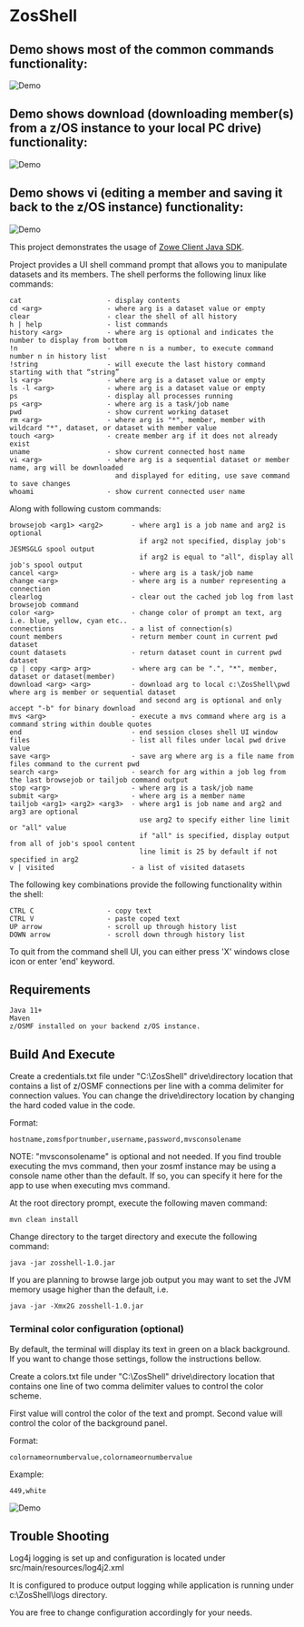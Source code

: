 # ZosShell

## Demo shows most of the common commands functionality:

![Demo](https://github.com/frankgiordano/ZosShell/blob/master/demos/main-demo.gif)

## Demo shows download (downloading member(s) from a z/OS instance to your local PC drive) functionality:

![Demo](https://github.com/frankgiordano/ZosShell/blob/master/demos/download-demo.gif)

## Demo shows vi (editing a member and saving it back to the z/OS instance) functionality:

![Demo](https://github.com/frankgiordano/ZosShell/blob/master/demos/save-demo.gif)
  
This project demonstrates the usage of [Zowe Client Java SDK](https://github.com/zowe/zowe-client-java-sdk).
  
Project provides a UI shell command prompt that allows you to manipulate datasets and its members. The shell performs the following linux like commands:  
  
    cat                     - display contents
    cd <arg>                - where arg is a dataset value or empty
    clear                   - clear the shell of all history
    h | help                - list commands
    history <arg>           - where arg is optional and indicates the number to display from bottom   
    !n                      - where n is a number, to execute command number n in history list   
    !string                 - will execute the last history command starting with that “string”
    ls <arg>                - where arg is a dataset value or empty 
    ls -l <arg>             - where arg is a dataset value or empty 
    ps                      - display all processes running
    ps <arg>                - where arg is a task/job name   
    pwd                     - show current working dataset
    rm <arg>                - where arg is "*", member, member with wildcard "*", dataset, or dataset with member value
    touch <arg>             - create member arg if it does not already exist
    uname                   - show current connected host name
    vi <arg>                - where arg is a sequential dataset or member name, arg will be downloaded 
                              and displayed for editing, use save command to save changes  
    whoami                  - show current connected user name
  
Along with following custom commands:  

    browsejob <arg1> <arg2>       - where arg1 is a job name and arg2 is optional
                                    if arg2 not specified, display job's JESMSGLG spool output
                                    if arg2 is equal to "all", display all job's spool output
    cancel <arg>                  - where arg is a task/job name  
    change <arg>                  - where arg is a number representing a connection
    clearlog                      - clear out the cached job log from last browsejob command 
    color <arg>                   - change color of prompt an text, arg i.e. blue, yellow, cyan etc..
    connections                   - a list of connection(s)   
    count members                 - return member count in current pwd dataset
    count datasets                - return dataset count in current pwd dataset
    cp | copy <arg> arg>          - where arg can be ".", "*", member, dataset or dataset(member)
    download <arg> <arg>          - download arg to local c:\ZosShell\pwd where arg is member or sequential dataset  
                                    and second arg is optional and only accept "-b" for binary download      
    mvs <arg>                     - execute a mvs command where arg is a command string within double quotes
    end                           - end session closes shell UI window
    files                         - list all files under local pwd drive value
    save <arg>                    - save arg where arg is a file name from files command to the current pwd
    search <arg>                  - search for arg within a job log from the last browsejob or tailjob command output  
    stop <arg>                    - where arg is a task/job name  
    submit <arg>                  - where arg is a member name  
    tailjob <arg1> <arg2> <arg3>  - where arg1 is job name and arg2 and arg3 are optional
                                    use arg2 to specify either line limit or "all" value 
                                    if "all" is specified, display output from all of job's spool content
                                    line limit is 25 by default if not specified in arg2
    v | visited                   - a list of visited datasets  
  
The following key combinations provide the following functionality within the shell:  
  
    CTRL C                  - copy text
    CTRL V                  - paste coped text
    UP arrow                - scroll up through history list
    DOWN arrow              - scroll down through history list
    
To quit from the command shell UI, you can either press 'X' windows close icon or enter 'end' keyword.  
  
## Requirements  
  
    Java 11+ 
    Maven
    z/OSMF installed on your backend z/OS instance.
              
## Build And Execute  

Create a credentials.txt file under "C:\ZosShell" drive\directory location that contains a list of z/OSMF connections per line with a comma delimiter for
connection values. You can change the drive\directory location by changing the hard coded value in the code.    
  
Format:  
    
    hostname,zomsfportnumber,username,password,mvsconsolename  
  
NOTE: "mvsconsolename" is optional and not needed. If you find trouble executing the mvs command, then your zosmf instance may be using a console name other than the default. If so, you can specify it here for the app to use when executing mvs command.   
        
At the root directory prompt, execute the following maven command:  
  
    mvn clean install  
  
Change directory to the target directory and execute the following command:  
  
    java -jar zosshell-1.0.jar   
  
If you are planning to browse large job output you may want to set the JVM memory usage higher than the default, i.e.  
  
    java -jar -Xmx2G zosshell-1.0.jar   
  
### Terminal color configuration (optional)
  
By default, the terminal will display its text in green on a black background. If you want to change those settings, follow the instructions bellow.  
  
Create a colors.txt file under "C:\ZosShell" drive\directory location that contains one line of two comma delimiter values to control the color scheme.    
  
First value will control the color of the text and prompt. Second value will control the color of the background panel.  
  
Format:  
  
    colornameornumbervalue,colornameornumbervalue  
  
Example:  
  
    449,white

![Demo](https://github.com/frankgiordano/ZosShell/blob/master/demos/color.gif)    

## Trouble Shooting
    
Log4j logging is set up and configuration is located under src/main/resources/log4j2.xml  
    
It is configured to produce output logging while application is running under c:\ZosShell\logs directory.  
      
You are free to change configuration accordingly for your needs.  
    
  
  
